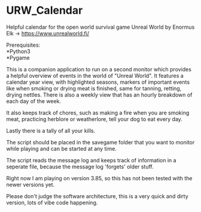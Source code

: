 # URW_Calendar
Helpful calendar for the open world survival game Unreal World by Enormus Elk -> https://www.unrealworld.fi/ 

Prerequisites:<br>
*Python3<br>
*Pygame<br>

This is a companion application to run on a second monitor which provides a helpful overview of events in the world of "Unreal World".
It features a calendar year view, with highlighted seasons, markers of important events like when smoking or drying meat is finished, same for tanning, retting, drying nettles.
There is also a weekly view that has an hourly breakdown of each day of the week.

It also keeps track of chores, such as making a fire when you are smoking meat, practicing herblore or weatherlore, tell your dog to eat every day.

Lastly there is a tally of all your kills.

The script should be placed in the savegame folder that you want to monitor while playing and can be started at any time.

The script reads the message log and keeps track of information in a seperate file, because the message log 'forgets' older stuff.

Right now I am playing on version 3.85, so this has not been tested with the newer versions yet.

Please don't judge the software architecture, this is a very quick and dirty version, lots of vibe code happening.
